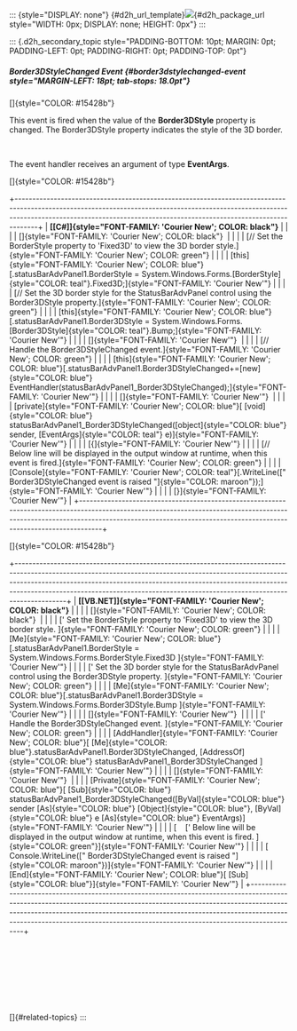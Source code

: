 ::: {style="DISPLAY: none"}
[](ms-xhelp:///?Id=d2h_url_template){#d2h_url_template}![](!package_url!){#d2h_package_url style="WIDTH: 0px; DISPLAY: none; HEIGHT: 0px"}
:::

::: {.d2h_secondary_topic style="PADDING-BOTTOM: 10pt; MARGIN: 0pt; PADDING-LEFT: 0pt; PADDING-RIGHT: 0pt; PADDING-TOP: 0pt"}
##### Border3DStyleChanged Event {#border3dstylechanged-event style="MARGIN-LEFT: 18pt; tab-stops: 18.0pt"}

[]{style="COLOR: #15428b"} 

This event is fired when the value of the **Border3DStyle** property is changed. The Border3DStyle property indicates the style of the 3D border.

 

The event handler receives an argument of type **EventArgs**.

[]{style="COLOR: #15428b"} 

+------------------------------------------------------------------------------------------------------------------------------------------------------------------------------------------------------------------------------------------------+
| **[\[C#\]]{style="FONT-FAMILY: 'Courier New'; COLOR: black"}**                                                                                                                                                                                 |
|                                                                                                                                                                                                                                                |
| []{style="FONT-FAMILY: 'Courier New'; COLOR: black"}                                                                                                                                                                                           |
|                                                                                                                                                                                                                                                |
| [// Set the BorderStyle property to \'Fixed3D\' to view the 3D border style.]{style="FONT-FAMILY: 'Courier New'; COLOR: green"}                                                                                                                |
|                                                                                                                                                                                                                                                |
| [this]{style="FONT-FAMILY: 'Courier New'; COLOR: blue"}[.statusBarAdvPanel1.BorderStyle = System.Windows.Forms.[BorderStyle]{style="COLOR: teal"}.Fixed3D;]{style="FONT-FAMILY: 'Courier New'"}                                                |
|                                                                                                                                                                                                                                                |
| [// Set the 3D border style for the StatusBarAdvPanel control using the Border3DStyle property.]{style="FONT-FAMILY: 'Courier New'; COLOR: green"}                                                                                             |
|                                                                                                                                                                                                                                                |
| [this]{style="FONT-FAMILY: 'Courier New'; COLOR: blue"}[.statusBarAdvPanel1.Border3DStyle = System.Windows.Forms.[Border3DStyle]{style="COLOR: teal"}.Bump;]{style="FONT-FAMILY: 'Courier New'"}                                               |
|                                                                                                                                                                                                                                                |
| []{style="FONT-FAMILY: 'Courier New'"}                                                                                                                                                                                                         |
|                                                                                                                                                                                                                                                |
| [// Handle the Border3DStyleChanged event.]{style="FONT-FAMILY: 'Courier New'; COLOR: green"}                                                                                                                                                  |
|                                                                                                                                                                                                                                                |
| [this]{style="FONT-FAMILY: 'Courier New'; COLOR: blue"}[.statusBarAdvPanel1.Border3DStyleChanged+=[new]{style="COLOR: blue"} EventHandler(statusBarAdvPanel1_Border3DStyleChanged);]{style="FONT-FAMILY: 'Courier New'"}                       |
|                                                                                                                                                                                                                                                |
| []{style="FONT-FAMILY: 'Courier New'"}                                                                                                                                                                                                         |
|                                                                                                                                                                                                                                                |
| [private]{style="FONT-FAMILY: 'Courier New'; COLOR: blue"}[ [void]{style="COLOR: blue"} statusBarAdvPanel1_Border3DStyleChanged([object]{style="COLOR: blue"} sender, [EventArgs]{style="COLOR: teal"} e)]{style="FONT-FAMILY: 'Courier New'"} |
|                                                                                                                                                                                                                                                |
| [{]{style="FONT-FAMILY: 'Courier New'"}                                                                                                                                                                                                        |
|                                                                                                                                                                                                                                                |
| [// Below line will be displayed in the output window at runtime, when this event is fired.]{style="FONT-FAMILY: 'Courier New'; COLOR: green"}                                                                                                 |
|                                                                                                                                                                                                                                                |
| [Console]{style="FONT-FAMILY: 'Courier New'; COLOR: teal"}[.WriteLine([\" Border3DStyleChanged event is raised \"]{style="COLOR: maroon"});]{style="FONT-FAMILY: 'Courier New'"}                                                               |
|                                                                                                                                                                                                                                                |
| [}]{style="FONT-FAMILY: 'Courier New'"}                                                                                                                                                                                                        |
+------------------------------------------------------------------------------------------------------------------------------------------------------------------------------------------------------------------------------------------------+

[]{style="COLOR: #15428b"} 

+--------------------------------------------------------------------------------------------------------------------------------------------------------------------------------------------------------------------------------------------------------------------------------------------------------------------------------------+
| **[\[VB.NET\]]{style="FONT-FAMILY: 'Courier New'; COLOR: black"}**                                                                                                                                                                                                                                                                   |
|                                                                                                                                                                                                                                                                                                                                      |
| []{style="FONT-FAMILY: 'Courier New'; COLOR: black"}                                                                                                                                                                                                                                                                                 |
|                                                                                                                                                                                                                                                                                                                                      |
| [\' Set the BorderStyle property to \'Fixed3D\' to view the 3D border style. ]{style="FONT-FAMILY: 'Courier New'; COLOR: green"}                                                                                                                                                                                                     |
|                                                                                                                                                                                                                                                                                                                                      |
| [Me]{style="FONT-FAMILY: 'Courier New'; COLOR: blue"}[.statusBarAdvPanel1.BorderStyle = System.Windows.Forms.BorderStyle.Fixed3D ]{style="FONT-FAMILY: 'Courier New'"}                                                                                                                                                               |
|                                                                                                                                                                                                                                                                                                                                      |
| [\' Set the 3D border style for the StatusBarAdvPanel control using the Border3DStyle property. ]{style="FONT-FAMILY: 'Courier New'; COLOR: green"}                                                                                                                                                                                  |
|                                                                                                                                                                                                                                                                                                                                      |
| [Me]{style="FONT-FAMILY: 'Courier New'; COLOR: blue"}[.statusBarAdvPanel1.Border3DStyle = System.Windows.Forms.Border3DStyle.Bump ]{style="FONT-FAMILY: 'Courier New'"}                                                                                                                                                              |
|                                                                                                                                                                                                                                                                                                                                      |
| []{style="FONT-FAMILY: 'Courier New'"}                                                                                                                                                                                                                                                                                               |
|                                                                                                                                                                                                                                                                                                                                      |
| [\' Handle the Border3DStyleChanged event. ]{style="FONT-FAMILY: 'Courier New'; COLOR: green"}                                                                                                                                                                                                                                       |
|                                                                                                                                                                                                                                                                                                                                      |
| [AddHandler]{style="FONT-FAMILY: 'Courier New'; COLOR: blue"}[ [Me]{style="COLOR: blue"}.statusBarAdvPanel1.Border3DStyleChanged, [AddressOf]{style="COLOR: blue"} statusBarAdvPanel1_Border3DStyleChanged ]{style="FONT-FAMILY: 'Courier New'"}                                                                                     |
|                                                                                                                                                                                                                                                                                                                                      |
| []{style="FONT-FAMILY: 'Courier New'"}                                                                                                                                                                                                                                                                                               |
|                                                                                                                                                                                                                                                                                                                                      |
| [Private]{style="FONT-FAMILY: 'Courier New'; COLOR: blue"}[ [Sub]{style="COLOR: blue"} statusBarAdvPanel1_Border3DStyleChanged([ByVal]{style="COLOR: blue"} sender [As]{style="COLOR: blue"} [Object]{style="COLOR: blue"}, [ByVal]{style="COLOR: blue"} e [As]{style="COLOR: blue"} EventArgs)]{style="FONT-FAMILY: 'Courier New'"} |
|                                                                                                                                                                                                                                                                                                                                      |
| [    [\' Below line will be displayed in the output window at runtime, when this event is fired. ]{style="COLOR: green"}]{style="FONT-FAMILY: 'Courier New'"}                                                                                                                                                                        |
|                                                                                                                                                                                                                                                                                                                                      |
| [    Console.WriteLine([\" Border3DStyleChanged event is raised \"]{style="COLOR: maroon"})]{style="FONT-FAMILY: 'Courier New'"}                                                                                                                                                                                                     |
|                                                                                                                                                                                                                                                                                                                                      |
| [End]{style="FONT-FAMILY: 'Courier New'; COLOR: blue"}[ [Sub]{style="COLOR: blue"}]{style="FONT-FAMILY: 'Courier New'"}                                                                                                                                                                                                              |
+--------------------------------------------------------------------------------------------------------------------------------------------------------------------------------------------------------------------------------------------------------------------------------------------------------------------------------------+

 

 

 

 

[]{#related-topics}
:::
